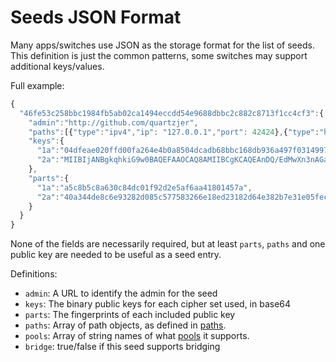 Seeds JSON Format
=================

Many apps/switches use JSON as the storage format for the list of seeds.  This definition is just the common patterns, some switches may support additional keys/values.

Full example:

```js
{
  "46fe53c258bbc1984fb5ab02ca1494eccdd54e9688dbbc2c882c8713f1cc4cf3":{
    "admin":"http://github.com/quartzjer",
    "paths":[{"type":"ipv4","ip": "127.0.0.1","port": 42424},{"type":"http","http":"http://127.0.0.1"}],
    "keys":{
      "1a":"04dfeae020ffd00fa264e4b0a8504dcadb68bbc168db936a497f03149973f844428466d019b3f397c9",
      "2a":"MIIBIjANBgkqhkiG9w0BAQEFAAOCAQ8AMIIBCgKCAQEAnDQ/EdMwXn3nAGaEH3bM37xbG71M41iQTnE56xh+RS8kvjAaEG3mxqcezEFyLTuhb8oraoQeHvD8mmCdm+NNpuYUgx3SmnwGO91JsVnVHi94kL5P9UzT501k43nJq+Lnjx5FamFyDDVulAGiOuw4HQHqBuiGsjqQzRO7CclQtlBNewPQUrwoVG7K60+8EIpNuD6opyC6fH1XYNtx10G8hyN1bEyRN+9xsgW3I8Yw8sbPjFhuZGfM0nlgevdG4n+cJaG0fVdag1tx08JiWDlYm3wUWCivLeQTOLKrkVULnPw06YxvWdUURg742avZqMKhZTGsHJgHJir3Tfw9kk0eFwIDAQAB"
    },
    "parts":{
      "1a":"a5c8b5c8a630c84dc01f92d2e5af6aa41801457a",
      "2a":"40a344de8c6e93282d085c577583266e18ed23182d64e382b7e31e05fec57d67"
    }
  }
}
```

None of the fields are necessarily required, but at least `parts`, `paths` and one public key are needed to be useful as a seed entry.

Definitions:

* `admin`: A URL to identify the admin for the seed
* `keys`: The binary public keys for each cipher set used, in base64
* `parts`: The fingerprints of each included public key
* `paths`: Array of path objects, as defined in [paths](network.md#paths).
* `pools`: Array of string names of what [pools](ext/pool.md) it supports.
* `bridge`: true/false if this seed supports bridging
